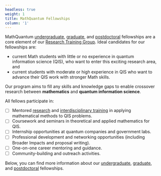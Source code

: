```yaml
---
headless: true
weight: 1
title: MathQuantum Fellowships
column: '1'
---
```


MathQuantum [undergraduate](#undergraduate), [graduate](#graduate), and [postdoctoral](#postdoc) fellowships are a core element of our [Research Training Group](/vision/). Ideal candidates for our fellowships are: 
- current Math students with little or no experience in quantum information science (QIS), who want to enter this exciting research area, and 
- current students with moderate or high experience in QIS who want to advance their QIS work with stronger Math skills. 

Our program aims to fill any skills and knowledge gaps to enable crossover research between **mathematics** and **quantum information science**.


All fellows participate in:
- [ ] Mentored [research](/research) and [interdisciplinary training](/training) in applying mathematical methods to QIS problems.
- [ ] Coursework and seminars in theoretical and applied mathematics for QIS.
- [ ] Internship opportunities at quantum companies and government labs.
- [ ] Professional development and networking opportunities (including Broader Impacts and proposal writing).
- [ ] One-on-one career mentoring and guidance.
- [ ] Community-building and outreach activities.

Below, you can find more information about our [undergraduate](#undergraduate), [graduate](#graduate), and [postdoctoral](#postdoc) fellowships.

<!-- {{< cta cta_text="Undergraduate" cta_link="#undergraduate" cta_new_tab="false" >}}
{{< cta cta_text="Graduate" cta_link="#graduate" cta_new_tab="false" >}}
{{< cta cta_text="Postdoc" cta_link="#postdoc" cta_new_tab="false" >}} -->
